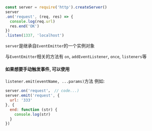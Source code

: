 ```javascript
const server = require('http').createServer()
server
.on('request', (req, res) => {
  console.log(req.url)
  res.end('OK')
})
.listen(1337, 'localhost')
```

`server`是继承自`EventEmitter`的一个实例对象

与`EventEmitter`相关的方法有
`on`, `addEventListener`, `once`, `listeners`等

#### 如果想要手动触发事件, 可以使用
`listener.emit(eventName, ...params)`方法
例如:
```javascript
server.on('request'， // code...)
server.emit('request', {
  url: '333'
}, {
  end: function (str) {
    console.log(str)
  }
})
```
